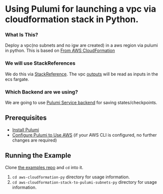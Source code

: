 # Using Pulumi for launching a vpc via cloudformation stack in Python.

### What Is This?

Deploy a vpc(no subnets and no igw are created) in a aws region via pulumi in python. This is based on [From AWS CloudFormation](https://www.pulumi.com/docs/guides/adopting/from_aws/)

### We will use StackReferences
We do this via [StackReference](https://www.pulumi.com/docs/intro/concepts/organizing-stacks-projects/#inter-stack-dependencies).
The vpc [outputs](https://www.pulumi.com/docs/reference/cli/pulumi_stack_output/) will be read as inputs in the ecs fargate.

### Which Backend are we using?

We are going to use [Pulumi Service backend](https://www.pulumi.com/docs/intro/concepts/state/#pulumi-service-backend) for saving states/checkpoints.

## Prerequisites

* [Install Pulumi](https://www.pulumi.com/docs/get-started/install/)
* [Configure Pulumi to Use AWS](https://www.pulumi.com/docs/intro/cloud-providers/aws/setup/) (if your AWS CLI is configured, no further changes are required)

## Running the Example

Clone [the examples repo](https://github.com/pulumi/tusharshahrs/) and `cd` into it.

1. `cd aws-cloudformation-py` directory for usage information.
2. `cd aws-cloudformation-stack-to-pulumi-subnets-py` directory for usage information.